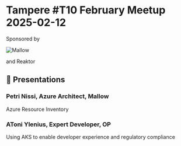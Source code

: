 # Tampere #T10 February Meetup 2025-02-12 

Sponsored by

![Mallow](https://images.squarespace-cdn.com/content/v1/5b804652372b968b1154b456/858698d9-ed6a-4483-831e-add3c3d87277/Mallow_logo_hor_RGB.png)

and Reaktor 

## 🚀 Presentations 
### Petri Nissi, Azure Architect, Mallow
Azure Resource Inventory

### AToni Ylenius, Expert Developer, OP
Using AKS to enable developer experience and regulatory compliance